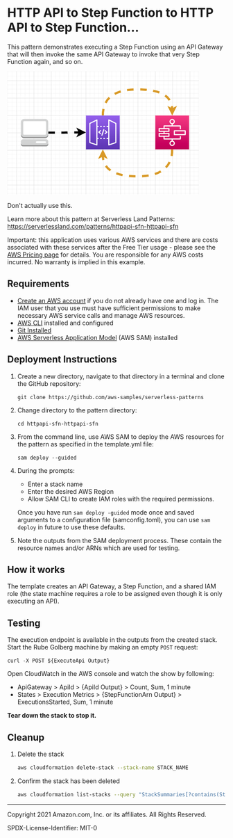 # HTTP API to Step Function to HTTP API to Step Function...

This pattern demonstrates executing a Step Function using an API Gateway that will then invoke the same API Gateway to invoke that very Step Function again, and so on.

![](./images/forever.png)

Don't actually use this.

Learn more about this pattern at Serverless Land Patterns: https://serverlessland.com/patterns/httpapi-sfn-httpapi-sfn

Important: this application uses various AWS services and there are costs associated with these services after the Free Tier usage - please see the [AWS Pricing page](https://aws.amazon.com/pricing/) for details. You are responsible for any AWS costs incurred. No warranty is implied in this example.

## Requirements

* [Create an AWS account](https://portal.aws.amazon.com/gp/aws/developer/registration/index.html) if you do not already have one and log in. The IAM user that you use must have sufficient permissions to make necessary AWS service calls and manage AWS resources.
* [AWS CLI](https://docs.aws.amazon.com/cli/latest/userguide/install-cliv2.html) installed and configured
* [Git Installed](https://git-scm.com/book/en/v2/Getting-Started-Installing-Git)
* [AWS Serverless Application Model](https://docs.aws.amazon.com/serverless-application-model/latest/developerguide/serverless-sam-cli-install.html) (AWS SAM) installed

## Deployment Instructions

1. Create a new directory, navigate to that directory in a terminal and clone the GitHub repository:
    ``` 
    git clone https://github.com/aws-samples/serverless-patterns
    ```
1. Change directory to the pattern directory:
    ```
    cd httpapi-sfn-httpapi-sfn
    ```
1. From the command line, use AWS SAM to deploy the AWS resources for the pattern as specified in the template.yml file:
    ```
    sam deploy --guided
    ```
1. During the prompts:
    * Enter a stack name
    * Enter the desired AWS Region
    * Allow SAM CLI to create IAM roles with the required permissions.

    Once you have run `sam deploy -guided` mode once and saved arguments to a configuration file (samconfig.toml), you can use `sam deploy` in future to use these defaults.

1. Note the outputs from the SAM deployment process. These contain the resource names and/or ARNs which are used for testing.

## How it works

The template creates an API Gateway, a Step Function, and a shared IAM role (the state machine requires a role to be assigned even though it is only executing an API).

## Testing

The execution endpoint is available in the outputs from the created stack. Start the Rube Golberg machine by making an empty `POST` request:

```shell
curl -X POST ${ExecuteApi Output}
```

Open CloudWatch in the AWS console and watch the show by following:
- ApiGateway > ApiId > {ApiId Output} > Count, Sum, 1 minute
- States > Execution Metrics > {StepFunctionArn Output} > ExecutionsStarted, Sum, 1 minute

**Tear down the stack to stop it.**

## Cleanup
 
1. Delete the stack
    ```bash
    aws cloudformation delete-stack --stack-name STACK_NAME
    ```
1. Confirm the stack has been deleted
    ```bash
    aws cloudformation list-stacks --query "StackSummaries[?contains(StackName,'STACK_NAME')].StackStatus"
    ```
----
Copyright 2021 Amazon.com, Inc. or its affiliates. All Rights Reserved.

SPDX-License-Identifier: MIT-0

